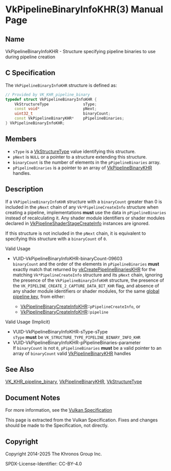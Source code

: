 # VkPipelineBinaryInfoKHR(3) Manual Page

## Name

VkPipelineBinaryInfoKHR - Structure specifying pipeline binaries to use during pipeline creation



## [](#_c_specification)C Specification

The `VkPipelineBinaryInfoKHR` structure is defined as:

```c++
// Provided by VK_KHR_pipeline_binary
typedef struct VkPipelineBinaryInfoKHR {
    VkStructureType               sType;
    const void*                   pNext;
    uint32_t                      binaryCount;
    const VkPipelineBinaryKHR*    pPipelineBinaries;
} VkPipelineBinaryInfoKHR;
```

## [](#_members)Members

- `sType` is a [VkStructureType](https://registry.khronos.org/vulkan/specs/latest/man/html/VkStructureType.html) value identifying this structure.
- `pNext` is `NULL` or a pointer to a structure extending this structure.
- `binaryCount` is the number of elements in the `pPipelineBinaries` array.
- `pPipelineBinaries` is a pointer to an array of [VkPipelineBinaryKHR](https://registry.khronos.org/vulkan/specs/latest/man/html/VkPipelineBinaryKHR.html) handles.

## [](#_description)Description

If a `VkPipelineBinaryInfoKHR` structure with a `binaryCount` greater than 0 is included in the `pNext` chain of any `Vk*PipelineCreateInfo` structure when creating a pipeline, implementations **must** use the data in `pPipelineBinaries` instead of recalculating it. Any shader module identifiers or shader modules declared in [VkPipelineShaderStageCreateInfo](https://registry.khronos.org/vulkan/specs/latest/man/html/VkPipelineShaderStageCreateInfo.html) instances are ignored.

If this structure is not included in the `pNext` chain, it is equivalent to specifying this structure with a `binaryCount` of `0`.

Valid Usage

- [](#VUID-VkPipelineBinaryInfoKHR-binaryCount-09603)VUID-VkPipelineBinaryInfoKHR-binaryCount-09603  
  `binaryCount` and the order of the elements in `pPipelineBinaries` **must** exactly match that returned by [vkCreatePipelineBinariesKHR](https://registry.khronos.org/vulkan/specs/latest/man/html/vkCreatePipelineBinariesKHR.html) for the matching `Vk*PipelineCreateInfo` structure and its `pNext` chain, ignoring the presence of the `VkPipelineBinaryInfoKHR` structure, the presence of the `VK_PIPELINE_CREATE_2_CAPTURE_DATA_BIT_KHR` flag, and absence of any shader module identifiers or shader modules, for the same [global pipeline key](https://registry.khronos.org/vulkan/specs/latest/html/vkspec.html#global-pipeline-key), from either:
  
  - [VkPipelineBinaryCreateInfoKHR](https://registry.khronos.org/vulkan/specs/latest/man/html/VkPipelineBinaryCreateInfoKHR.html)::`pPipelineCreateInfo`, or
  - [VkPipelineBinaryCreateInfoKHR](https://registry.khronos.org/vulkan/specs/latest/man/html/VkPipelineBinaryCreateInfoKHR.html)::`pipeline`

Valid Usage (Implicit)

- [](#VUID-VkPipelineBinaryInfoKHR-sType-sType)VUID-VkPipelineBinaryInfoKHR-sType-sType  
  `sType` **must** be `VK_STRUCTURE_TYPE_PIPELINE_BINARY_INFO_KHR`
- [](#VUID-VkPipelineBinaryInfoKHR-pPipelineBinaries-parameter)VUID-VkPipelineBinaryInfoKHR-pPipelineBinaries-parameter  
  If `binaryCount` is not `0`, `pPipelineBinaries` **must** be a valid pointer to an array of `binaryCount` valid [VkPipelineBinaryKHR](https://registry.khronos.org/vulkan/specs/latest/man/html/VkPipelineBinaryKHR.html) handles

## [](#_see_also)See Also

[VK\_KHR\_pipeline\_binary](https://registry.khronos.org/vulkan/specs/latest/man/html/VK_KHR_pipeline_binary.html), [VkPipelineBinaryKHR](https://registry.khronos.org/vulkan/specs/latest/man/html/VkPipelineBinaryKHR.html), [VkStructureType](https://registry.khronos.org/vulkan/specs/latest/man/html/VkStructureType.html)

## [](#_document_notes)Document Notes

For more information, see the [Vulkan Specification](https://registry.khronos.org/vulkan/specs/latest/html/vkspec.html#VkPipelineBinaryInfoKHR)

This page is extracted from the Vulkan Specification. Fixes and changes should be made to the Specification, not directly.

## [](#_copyright)Copyright

Copyright 2014-2025 The Khronos Group Inc.

SPDX-License-Identifier: CC-BY-4.0